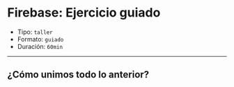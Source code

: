 # Firebase: Ejercicio guiado

- Tipo: `taller`
- Formato: `guiado`
- Duración: `60min`

***

## ¿Cómo unimos todo lo anterior?
